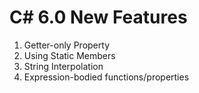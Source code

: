 # C# 6.0 New Features
1. Getter-only Property
2. Using Static Members
3. String Interpolation
4. Expression-bodied functions/properties
